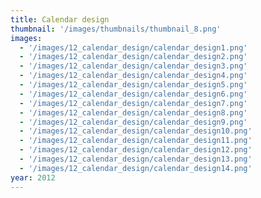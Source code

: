 ```yaml
---
title: Calendar design
thumbnail: '/images/thumbnails/thumbnail_8.png'
images:
  - '/images/12_calendar_design/calendar_design1.png'
  - '/images/12_calendar_design/calendar_design2.png'
  - '/images/12_calendar_design/calendar_design3.png'
  - '/images/12_calendar_design/calendar_design4.png'
  - '/images/12_calendar_design/calendar_design5.png'
  - '/images/12_calendar_design/calendar_design6.png'
  - '/images/12_calendar_design/calendar_design7.png'
  - '/images/12_calendar_design/calendar_design8.png'
  - '/images/12_calendar_design/calendar_design9.png'
  - '/images/12_calendar_design/calendar_design10.png'
  - '/images/12_calendar_design/calendar_design11.png'
  - '/images/12_calendar_design/calendar_design12.png'
  - '/images/12_calendar_design/calendar_design13.png'
  - '/images/12_calendar_design/calendar_design14.png'
year: 2012
---
```

